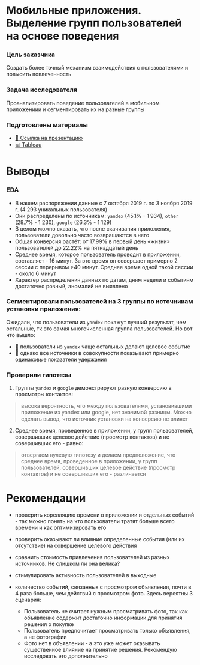 # Мобильные приложения. Выделение групп пользователей на основе поведения

### Цель заказчика 
Создать более точный механизм взаимодействия с пользователями и повысить вовлеченность

### Задача исследователя
Проанализировать поведение пользователей в мобильном приложениии и сегментировать их на разные группы

### Подготовлены материалы
- [💾 Ссылка на презентацию](https://disk.yandex.ru/d/kIH4x8kS24CWoQ)
- [📊 Tableau](https://public.tableau.com/app/profile/ekaterina.koroleva/viz/final_project_16872159046860/sheet2?publish=yes)

# Выводы

### EDA
 - В нашем распоряжении данные с 7 октября 2019 г. по 3 ноября 2019 г. (4 293 уникальных пользователя)
 - Они распределены по источникам: `yandex` (45.1% - 1 934), `other` (28.7% - 1 230), `google` (26.3% - 1 129)  
 - В целом можно сказать, что после скачивания приложения, пользователи довольно часто возвращаются в него
 - Общая конверсия растёт: от 17.99% в первый день «жизни» пользователей до 22.22% на пятнадцатый день
 - Среднее время, которое пользователь проводит в приложении, составляет - 16 минут. За это время он совершает примерно 2 сессии с перерывом >40 минут. Среднее время одной такой сессии - около 6 минут
 - Характер распределения данных по датам, дням недели и событиям достаточно ровный, аномалий не выявлено
 
### Сегментировали пользователей на 3 группы по источникам установки приложения:

Ожидали, что пользователи из `yandex` покажут лучший результат, чем остальные, тк это самая многочисленная группа пользователей. Но вот что вышло:

- 🙂 пользователи из `yandex` чаще остальных делают целевое событие
- 🤔 однако все источники в совокупности показывают примерно одинаковые показатели удержания

### Проверили гипотезы

1. Группы `yandex` и `google` демонстрируют разную конверсию в просмотры контактов:
> высока вероятность, что между пользователями, установившими приложение из yandex или google, нет значимой разницы. Можно сделать вывод, что источник установки на конверсию не влияет
    

2. Среднее время, проведенное в приложении, у групп пользователей, совершивших целевое действие (просмотр контактов) и не совершивших его - равно:  
> отвергаем нулевую гипотезу и делаем предположение, что среднее время, проведенное в приложении, у групп пользователей, совершивших целевое действие (просмотр контактов) и не совершивших его - различается


# Рекомендации

- проверить корелляцию времени в приложении и отдельных событий - так можно понять на что пользователи тратят больше всего времени и как оптимизировать его
- проверить оказывают ли влияние определенные события (или их отсутствие) на совершение целевого действия
- сравнить стоимость привлечения пользователей из разных источников. Не слишком ли она велика?
- стимулировать активность пользователей в выходные

- количество событий, связанных с просмотром объявления, почти в 4 раза больше, чем действий с просмотром фото. Здесь вероятны 3 сценария:
    - Пользователь не считает нужным просматривать фото, так как объявление содержит достаточно информации для принятия решения о покупке
    - Пользователь предпочитает просматривать только объявления, а не фотографии
    - Фото нет в объявлении - а это уже может оказывать существенное влияние на принятие решения. Рекомендую исследовать это дополнительно
